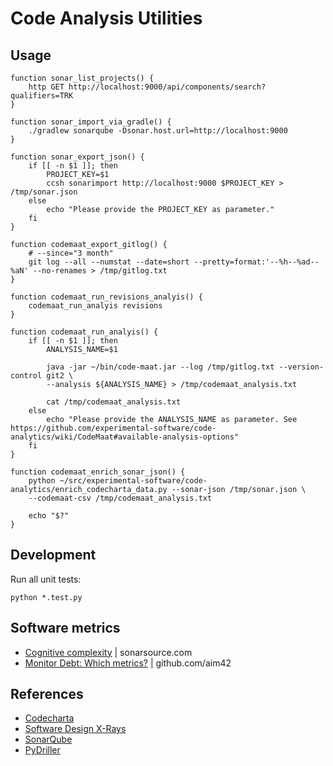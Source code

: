 # Code Analysis Utilities

## Usage

```
function sonar_list_projects() {
    http GET http://localhost:9000/api/components/search?qualifiers=TRK
}

function sonar_import_via_gradle() {
    ./gradlew sonarqube -Dsonar.host.url=http://localhost:9000
}

function sonar_export_json() {
    if [[ -n $1 ]]; then
        PROJECT_KEY=$1
        ccsh sonarimport http://localhost:9000 $PROJECT_KEY > /tmp/sonar.json
    else
        echo "Please provide the PROJECT_KEY as parameter."
    fi
}

function codemaat_export_gitlog() {
    # --since="3 month"
    git log --all --numstat --date=short --pretty=format:'--%h--%ad--%aN' --no-renames > /tmp/gitlog.txt
}

function codemaat_run_revisions_analyis() {
    codemaat_run_analyis revisions
}

function codemaat_run_analyis() {
    if [[ -n $1 ]]; then
        ANALYSIS_NAME=$1

        java -jar ~/bin/code-maat.jar --log /tmp/gitlog.txt --version-control git2 \
        --analysis ${ANALYSIS_NAME} > /tmp/codemaat_analysis.txt

        cat /tmp/codemaat_analysis.txt
    else
        echo "Please provide the ANALYSIS_NAME as parameter. See https://github.com/experimental-software/code-analytics/wiki/CodeMaat#available-analysis-options"
    fi
}

function codemaat_enrich_sonar_json() {
    python ~/src/experimental-software/code-analytics/enrich_codecharta_data.py --sonar-json /tmp/sonar.json \
    --codemaat-csv /tmp/codemaat_analysis.txt

    echo "$?"
}
```


## Development

Run all unit tests:

```
python *.test.py
```

## Software metrics
- [Cognitive complexity](https://www.sonarsource.com/resources/white-papers/cognitive-complexity.html) | sonarsource.com
- [Monitor Debt: Which metrics?](https://github.com/aim42/aim42/issues/236) | github.com/aim42

## References

- [Codecharta](https://maibornwolff.github.io/codecharta/)
- [Software Design X-Rays](https://pragprog.com/book/atevol/software-design-x-rays)
- [SonarQube](https://www.sonarqube.org/)
- [PyDriller](https://github.com/ishepard/pydriller)

